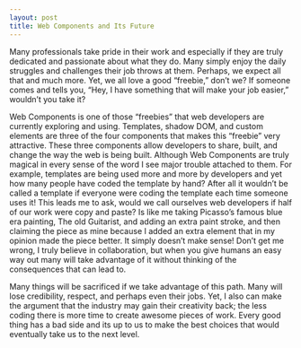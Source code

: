 ```yaml
---
layout: post
title: Web Components and Its Future
---
```


Many professionals take pride in their work and especially if they are truly dedicated and passionate about what they do. Many simply enjoy the daily struggles and challenges their job throws at them. Perhaps, we expect all that and much more. Yet, we all love a good “freebie,” don’t we? If someone comes and tells you, “Hey, I have something that will make your job easier,” wouldn’t you take it? 

Web Components is one of those “freebies” that web developers are currently exploring and using. Templates, shadow DOM, and custom elements are three of the four components that makes this “freebie” very attractive. These three components allow developers to share, built, and change the way the web is being built. Although Web Components are truly magical in every sense of the word I see major trouble attached to them. For example, templates are being used more and more by developers and yet how many people have coded the template by hand? After all it wouldn’t be called a template if everyone were coding the template each time someone uses it! This leads me to ask, would we call ourselves web developers if half of our work were copy and paste? Is like me taking Picasso’s famous blue era painting, The old Guitarist, and adding an extra paint stroke, and then claiming the piece as mine because I added an extra element that in my opinion made the piece better. It simply doesn’t make sense! Don’t get me wrong, I truly believe in collaboration, but when you give humans an easy way out many will take advantage of it without thinking of the consequences that can lead to. 

Many things will be sacrificed if we take advantage of this path. Many will lose credibility, respect, and perhaps even their jobs. Yet, I also can make the argument that the industry may gain their creativity back; the less coding there is more time to create awesome pieces of work. Every good thing has a bad side and its up to us to make the best choices that would eventually take us to the next level. 

